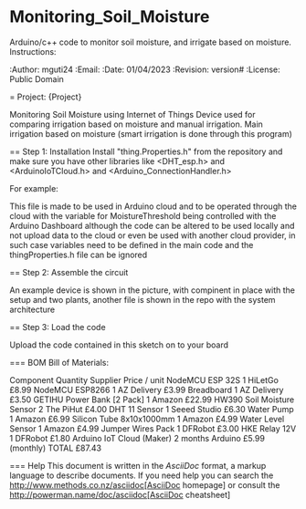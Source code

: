 # Monitoring_Soil_Moisture
Arduino/c++  code to monitor soil moisture, and irrigate based on moisture.
Instructions:

:Author: mguti24
:Email:
:Date: 01/04/2023
:Revision: version#
:License: Public Domain

= Project: {Project}

Monitoring Soil Moisture using Internet of Things
Device used for comparing irrigation based on moisture and manual irrigation.
Main irrigation based on moisture (smart irrigation is done through this program)

== Step 1: Installation
Install "thing.Properties.h" from the repository and  make sure you have other 
libraries like <DHT_esp.h> and <ArduinoIoTCloud.h> and <Arduino_ConnectionHandler.h>

For example:

This file is made to be used in Arduino cloud and to be operated through the cloud
with the variable for  MoistureThreshold being controlled with the Arduino Dashboard
although the code can be altered to be used locally and not upload data to the cloud 
or even be used with another cloud provider, in such case variables need to be 
defined in the main code and the thingProperties.h file can be ignored

== Step 2: Assemble the circuit

An example device is shown in the picture, with compinent in place with the setup and
two plants, another file is shown in the repo with the system architecture

== Step 3: Load the code

Upload the code contained in this sketch on to your board


=== BOM
Bill of Materials:

Component	Quantity	Supplier	Price / unit
NodeMCU ESP 32S	1	HiLetGo	£8.99
NodeMCU ESP8266	1	AZ Delivery	£3.99
Breadboard	1	AZ Delivery	£3.50
GETIHU Power Bank [2 Pack]	1	Amazon	£22.99
HW390 Soil Moisture Sensor	2	The PiHut	£4.00
DHT 11 Sensor	1	Seeed Studio	£6.30
Water Pump	1	Amazon	£6.99
Silicon Tube 8x10x1000mm	1	Amazon	£4.99
Water Level Sensor	1	Amazon	£4.99
Jumper Wires Pack	1	DFRobot	£3.00
HKE Relay 12V	1	DFRobot	£1.80
Arduino IoT Cloud (Maker)	2 months	Arduino	£5.99 (monthly)
TOTAL			£87.43


=== Help
This document is written in the _AsciiDoc_ format, a markup language to describe documents. 
If you need help you can search the http://www.methods.co.nz/asciidoc[AsciiDoc homepage]
or consult the http://powerman.name/doc/asciidoc[AsciiDoc cheatsheet]

